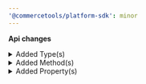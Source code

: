```yaml
---
'@commercetools/platform-sdk': minor
---
```


**Api changes**

<details>
<summary>Added Type(s)</summary>

- added type `RecurringOrderDeletedMessage`
- added type `RecurringOrderExpiresAtSetMessage`
- added type `RecurringOrderDeletedMessagePayload`
- added type `RecurringOrderExpiresAtSetMessagePayload`
- added type `RecurringOrderSetExpiresAtAction`
</details>

<details>
<summary>Added Method(s)</summary>

- added method `apiRoot.withProjectKey().recurringOrders().withId().delete()`
- added method `apiRoot.withProjectKey().recurringOrders().withKey().delete()`
</details>

<details>
<summary>Added Property(s)</summary>

- added property `expiresAt` to type `RecurringOrderDraft`
</details>
